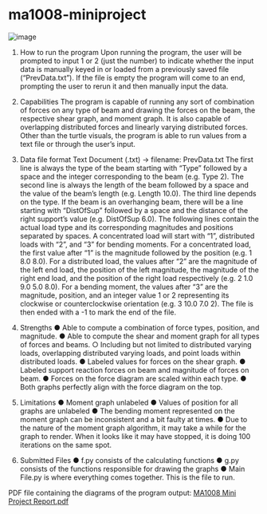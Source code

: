 # ma1008-miniproject

![image](https://github.com/jensonjenkins/beam-visualizer/assets/117452546/caca2cb8-090e-426d-b2c9-1093dea5e4cb)

1. How to run the program
Upon running the program, the user will be prompted to input 1 or 2 (just the number) to
indicate whether the input data is manually keyed in or loaded from a previously saved
file (“PrevData.txt”). If the file is empty the program will come to an end, prompting the
user to rerun it and then manually input the data.


2. Capabilities
The program is capable of running any sort of combination of forces on any type of beam
and drawing the forces on the beam, the respective shear graph, and moment graph. It
is also capable of overlapping distributed forces and linearly varying distributed
forces. Other than the turtle visuals, the program is able to run values from a text file or
through the user’s input.


3. Data file format
Text Document (.txt) → filename: PrevData.txt
The first line is always the type of the beam starting with “Type” followed by a space and
the integer corresponding to the beam (e.g. Type 2). The second line is always the
length of the beam followed by a space and the value of the beam’s length (e.g. Length
10.0). The third line depends on the type. If the beam is an overhanging beam, there will
be a line starting with “DistOfSup” followed by a space and the distance of the right
support’s value (e.g. DistOfSup 6.0). The following lines contain the actual load type and
its corresponding magnitudes and positions separated by spaces. A concentrated load
will start with “1”, distributed loads with “2”, and “3” for bending moments. For a
concentrated load, the first value after “1” is the magnitude followed by the position (e.g.
1 8.0 8.0). For a distributed load, the values after “2” are the magnitude of the left end
load, the position of the left magnitude, the magnitude of the right end load, and the
position of the right load respectively (e.g. 2 1.0 9.0 5.0 8.0). For a bending moment, the
values after “3” are the magnitude, position, and an integer value 1 or 2 representing its
clockwise or counterclockwise orientation (e.g. 3 10.0 7.0 2). The file is then ended with
a -1 to mark the end of the file.


4. Strengths
● Able to compute a combination of force types, position, and magnitude.
● Able to compute the shear and moment graph for all types of forces and beams.
○ Including but not limited to distributed varying loads, overlapping distributed
varying loads, and point loads within distributed loads.
● Labeled values for forces on the shear graph.
● Labeled support reaction forces on beam and magnitude of forces on beam.
● Forces on the force diagram are scaled within each type.
● Both graphs perfectly align with the force diagram on the top.


5. Limitations
● Moment graph unlabeled
● Values of position for all graphs are unlabeled
● The bending moment represented on the moment graph can be inconsistent and a bit
faulty at times.
● Due to the nature of the moment graph algorithm, it may take a while for the graph to
render. When it looks like it may have stopped, it is doing 100 iterations on the same
spot.


6. Submitted Files
● f.py consists of the calculating functions
● g.py consists of the functions responsible for drawing the graphs
● Main File.py is where everything comes together. This is the file to run.


PDF file containing the diagrams of the program output:
[MA1008 Mini Project Report.pdf](https://github.com/jensonjenkins/ma1008-miniproject/files/10677989/MA1008.Mini.Project.Report.pdf)
